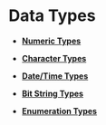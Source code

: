 # Data Types<a name="EN-US_TOPIC_0289900421"></a>

-   **[Numeric Types](dolphin-numeric-types.md)** 

-   **[Character Types](dolphin-character-types.md)** 

-   **[Date/Time Types](dolphin-date-time-types.md)** 

-   **[Bit String Types](dolphin-bit-string-types.md)**

-   **[Enumeration Types](dolphin-enumeration-types.md)**
